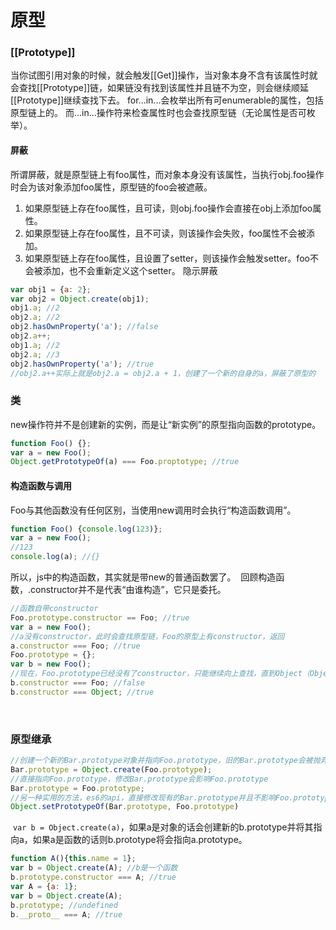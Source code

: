 # 原型

### [[Prototype]]
当你试图引用对象的时候，就会触发[[Get]]操作，当对象本身不含有该属性时就会查找[[Prototype]]链，如果链没有找到该属性并且链不为空，则会继续顺延[[Prototype]]继续查找下去。
﻿
for...in...会枚举出所有可enumerable的属性，包括原型链上的。
而...in...操作符来检查属性时也会查找原型链（无论属性是否可枚举）。
﻿
#### 屏蔽
所谓屏蔽，就是原型链上有foo属性，而对象本身没有该属性，当执行obj.foo操作时会为该对象添加foo属性，原型链的foo会被遮蔽。
1. 如果原型链上存在foo属性，且可读，则obj.foo操作会直接在obj上添加foo属性。
2. 如果原型链上存在foo属性，且不可读，则该操作会失败，foo属性不会被添加。
3. 如果原型链上存在foo属性，且设置了setter，则该操作会触发setter。foo不会被添加，也不会重新定义这个setter。
﻿
隐示屏蔽
```js
var obj1 = {a: 2};
var obj2 = Object.create(obj1);
obj1.a; //2
obj2.a; //2
obj2.hasOwnProperty('a'); //false
obj2.a++;
obj1.a; //2
obj2.a; //3
obj2.hasOwnProperty('a'); //true
//obj2.a++实际上就是obj2.a = obj2.a + 1，创建了一个新的自身的a，屏蔽了原型的
```
### 类
new操作符并不是创建新的实例，而是让“新实例”的原型指向函数的prototype。
```js
function Foo() {};
var a = new Foo();
Object.getPrototypeOf(a) === Foo.proptotype; //true
```
#### 构造函数与调用
Foo与其他函数没有任何区别，当使用new调用时会执行“构造函数调用”。
```js
function Foo() {console.log(123)};
var a = new Foo();
//123
console.log(a); //{}
```
所以，js中的构造函数，其实就是带new的普通函数罢了。
﻿
回顾构造函数，.constructor并不是代表“由谁构造”，它只是委托。
```js
//函数自带constructor
Foo.prototype.constructor == Foo; //true
var a = new Foo();
//a没有constructor，此时会查找原型链，Foo的原型上有constructor，返回
a.constructor === Foo; //true
Foo.prototype = {};
var b = new Foo();
//现在，Foo.prototype已经没有了constructor，只能继续向上查找，直到Object（Object.prototype.constructor）
b.constructor === Foo; //false
b.constructor === Object; //true
```
﻿
### 原型继承
```js
//创建一个新的Bar.prototype对象并指向Foo.prototype，旧的Bar.prototype会被抛弃。修改Bar.prototype不会影响Foo.prototype
Bar.prototype = Object.create(Foo.prototype);
//直接指向Foo.prototype，修改Bar.prototype会影响Foo.prototype
Bar.prototype = Foo.prototype;
//另一种实用的方法，es6的api，直接修改现有的Bar.prototype并且不影响Foo.prototype
Object.setPrototypeOf(Bar.prototype, Foo.prototype)
```
﻿
`var b = Object.create(a)`，如果a是对象的话会创建新的b.prototype并将其指向a，如果a是函数的话则b.prototype将会指向a.prototype。
```js
function A(){this.name = 1};
var b = Object.create(A); //b是一个函数
b.prototype.constructor === A; //true
var A = {a: 1};
var b = Object.create(A);
b.prototype; //undefined
b.__proto__ === A; //true
```
﻿